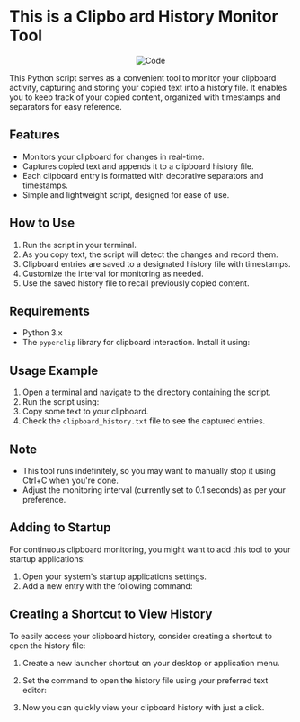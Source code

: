 # This is a Clipbo ard History Monitor Tool
<div style="text-align:center">
    <img src="https://github.com/Cyber-Programer/Linux_clipboard/assets/125746506/d2c9f58c-6b4a-4eef-a3ca-b0dcbe1563b1" alt="Code">
</div>



This Python script serves as a convenient tool to monitor your clipboard activity, capturing and storing your copied text into a history file. It enables you to keep track of your copied content, organized with timestamps and separators for easy reference.

## Features

- Monitors your clipboard for changes in real-time.
- Captures copied text and appends it to a clipboard history file.
- Each clipboard entry is formatted with decorative separators and timestamps.
- Simple and lightweight script, designed for ease of use.

## How to Use

1. Run the script in your terminal.
2. As you copy text, the script will detect the changes and record them.
3. Clipboard entries are saved to a designated history file with timestamps.
4. Customize the interval for monitoring as needed.
5. Use the saved history file to recall previously copied content.

## Requirements

- Python 3.x
- The `pyperclip` library for clipboard interaction. Install it using:

## Usage Example

1. Open a terminal and navigate to the directory containing the script.
2. Run the script using:
3. Copy some text to your clipboard.
4. Check the `clipboard_history.txt` file to see the captured entries.

## Note

- This tool runs indefinitely, so you may want to manually stop it using Ctrl+C when you're done.
- Adjust the monitoring interval (currently set to 0.1 seconds) as per your preference.

## Adding to Startup

For continuous clipboard monitoring, you might want to add this tool to your startup applications:

1. Open your system's startup applications settings.
2. Add a new entry with the following command:


## Creating a Shortcut to View History

To easily access your clipboard history, consider creating a shortcut to open the history file:

1. Create a new launcher shortcut on your desktop or application menu.
2. Set the command to open the history file using your preferred text editor:

3. Now you can quickly view your clipboard history with just a click.
